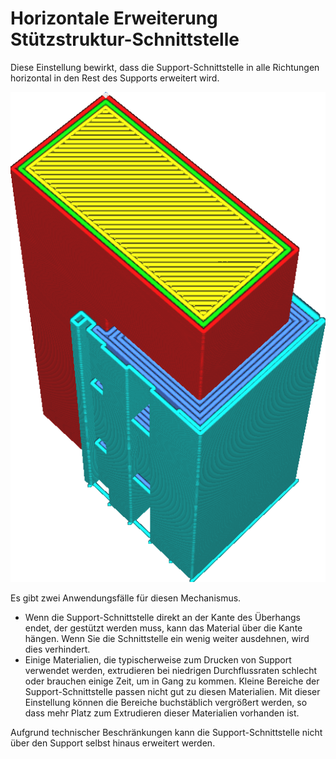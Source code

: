Horizontale Erweiterung Stützstruktur-Schnittstelle
====
Diese Einstellung bewirkt, dass die Support-Schnittstelle in alle Richtungen horizontal in den Rest des Supports erweitert wird.

<!--screenshot {
"image_path": "support_interface_offset.png",
"models": [{"script": "f.scad"}],
"camera_position": [45, 45, 133],
"settings": {
    "support_enable": true,
    "support_interface_enable": true,
    "support_offset": 2,
    "support_interface_offset": 1
},
"colours": 64
}-->
![Die Support-Schnittstelle wird in den Support erweitert](../../../articles/images/support_interface_offset.png)

Es gibt zwei Anwendungsfälle für diesen Mechanismus.
* Wenn die Support-Schnittstelle direkt an der Kante des Überhangs endet, der gestützt werden muss, kann das Material über die Kante hängen. Wenn Sie die Schnittstelle ein wenig weiter ausdehnen, wird dies verhindert.
* Einige Materialien, die typischerweise zum Drucken von Support verwendet werden, extrudieren bei niedrigen Durchflussraten schlecht oder brauchen einige Zeit, um in Gang zu kommen. Kleine Bereiche der Support-Schnittstelle passen nicht gut zu diesen Materialien. Mit dieser Einstellung können die Bereiche buchstäblich vergrößert werden, so dass mehr Platz zum Extrudieren dieser Materialien vorhanden ist.

Aufgrund technischer Beschränkungen kann die Support-Schnittstelle nicht über den Support selbst hinaus erweitert werden.